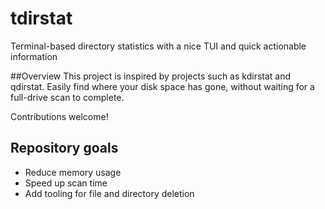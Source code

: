 # tdirstat
Terminal-based directory statistics with a nice TUI and quick actionable information

##Overview
This project is inspired by projects such as kdirstat and qdirstat.
Easily find where your disk space has gone, without waiting for a full-drive scan
to complete. 

Contributions welcome!

## Repository goals
- Reduce memory usage
- Speed up scan time
- Add tooling for file and directory deletion